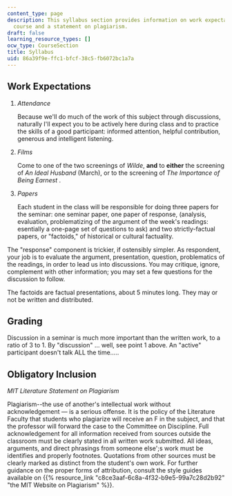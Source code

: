 ```yaml
---
content_type: page
description: This syllabus section provides information on work expectations for the
  course and a statement on plagiarism.
draft: false
learning_resource_types: []
ocw_type: CourseSection
title: Syllabus
uid: 86a39f9e-ffc1-bfcf-38c5-fb6072bc1a7a
---
```

## Work Expectations

1. *Attendance*   
      
    Because we'll do much of the work of this subject through discussions, naturally I'll expect you to be actively here during class and to practice the skills of a good participant: informed attention, helpful contribution, generous and intelligent listening.
2. *Films*   
      
    Come to one of the two screenings of *Wilde*, **and** to **either** the screening of *An Ideal Husband* (March), or to the screening of *The Importance of Being Earnest* .
3. *Papers*   
      
    Each student in the class will be responsible for doing three papers for the seminar: one seminar paper, one paper of response, (analysis, evaluation, problematizing of the argument of the week's readings: esentially a one-page set of questions to ask) and two strictly-factual papers, or "factoids," of historical or cultural factuality.

The "response" component is trickier, if ostensibly simpler. As respondent, your job is to evaluate the argument, presentation, question, problematics of the readings, in order to lead us into discussions. You may critique, ignore, complement with other information; you may set a few questions for the discussion to follow.

The factoids are factual presentations, about 5 minutes long. They may or not be written and distributed.

## Grading

Discussion in a seminar is much more important than the written work, to a ratio of 3 to 1. By "discussion" … well, see point 1 above. An "active" participant doesn't talk ALL the time…..

## Obligatory Inclusion

*MIT Literature Statement on Plagiarism*

Plagiarism--the use of another's intellectual work without acknowledgement — is a serious offense. It is the policy of the Literature Faculty that students who plagiarize will receive an F in the subject, and that the professor will forward the case to the Committee on Discipline. Full acknowledgement for all information received from sources outside the classroom must be clearly stated in all written work submitted. All ideas, arguments, and direct phrasings from someone else';s work must be identifies and properly footnotes. Quotations from other sources must be clearly marked as distinct from the student's own work. For further guidance on the proper forms of attribution, consult the style guides available on {{% resource_link "c8ce3aaf-6c8a-4f32-b9e5-99a7c28d2b92" "the MIT Website on Plagiarism" %}}.
